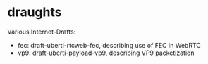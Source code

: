 draughts
========

Various Internet-Drafts:
* fec: draft-uberti-rtcweb-fec, describing use of FEC in WebRTC
* vp9: draft-uberti-payload-vp9, describing VP9 packetization
